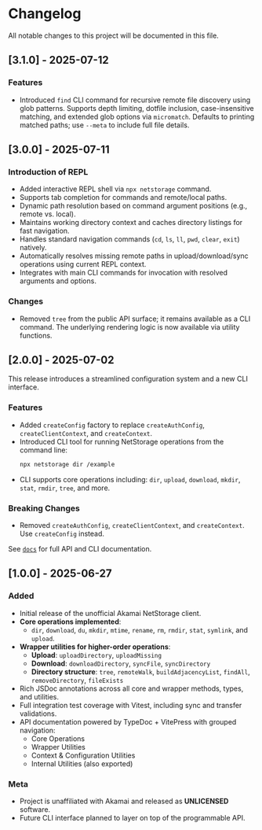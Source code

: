 # Changelog

All notable changes to this project will be documented in this file.

## [3.1.0] - 2025-07-12

### Features

- Introduced `find` CLI command for recursive remote file discovery using glob patterns.
  Supports depth limiting, dotfile inclusion, case-insensitive matching, and extended glob options via `micromatch`.
  Defaults to printing matched paths; use `--meta` to include full file details.

## [3.0.0] - 2025-07-11

### Introduction of REPL

- Added interactive REPL shell via `npx netstorage` command.
- Supports tab completion for commands and remote/local paths.
- Dynamic path resolution based on command argument positions (e.g., remote vs. local).
- Maintains working directory context and caches directory listings for fast navigation.
- Handles standard navigation commands (`cd`, `ls`, `ll`, `pwd`, `clear`, `exit`) natively.
- Automatically resolves missing remote paths in upload/download/sync operations using current REPL context.
- Integrates with main CLI commands for invocation with resolved arguments and options.

### Changes

- Removed `tree` from the public API surface; it remains available as a CLI command.
  The underlying rendering logic is now available via utility functions.

## [2.0.0] - 2025-07-02

This release introduces a streamlined configuration system and a new CLI interface.

### Features

- Added `createConfig` factory to replace `createAuthConfig`, `createClientContext`, and `createContext`.
- Introduced CLI tool for running NetStorage operations from the command line:
  ```bash
  npx netstorage dir /example
  ```
- CLI supports core operations including: `dir`, `upload`, `download`, `mkdir`, `stat`, `rmdir`, `tree`, and more.

### Breaking Changes

- Removed `createAuthConfig`, `createClientContext`, and `createContext`. Use `createConfig` instead.

See [`docs`](https://github.com/HeavyMedl/netstorage/tree/main/docs) for full API and CLI documentation.

## [1.0.0] - 2025-06-27

### Added

- Initial release of the unofficial Akamai NetStorage client.
- **Core operations implemented**:
  - `dir`, `download`, `du`, `mkdir`, `mtime`, `rename`, `rm`, `rmdir`, `stat`, `symlink`, and `upload`.
- **Wrapper utilities for higher-order operations**:
  - **Upload**: `uploadDirectory`, `uploadMissing`
  - **Download**: `downloadDirectory`, `syncFile`, `syncDirectory`
  - **Directory structure**: `tree`, `remoteWalk`, `buildAdjacencyList`, `findAll`, `removeDirectory`, `fileExists`
- Rich JSDoc annotations across all core and wrapper methods, types, and utilities.
- Full integration test coverage with Vitest, including sync and transfer validations.
- API documentation powered by TypeDoc + VitePress with grouped navigation:
  - Core Operations
  - Wrapper Utilities
  - Context & Configuration Utilities
  - Internal Utilities (also exported)

### Meta

- Project is unaffiliated with Akamai and released as **UNLICENSED** software.
- Future CLI interface planned to layer on top of the programmable API.
